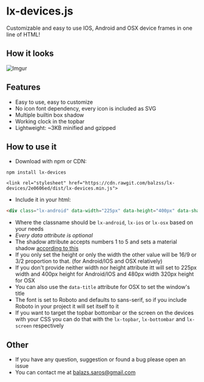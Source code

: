 # lx-devices.js
Customizable and easy to use IOS, Android and OSX device frames in one line of HTML!

## How it looks
![Imgur](http://i.imgur.com/seSABLA.png)

## Features
- Easy to use, easy to customize
- No icon font dependency, every icon is included as SVG
- Multiple builtin box shadow
- Working clock in the topbar
- Lightweight: ~3KB minified and gzipped

## How to use it
- Download with npm or CDN:
```
npm install lx-devices
```
```
<link rel="stylesheet" href="https://cdn.rawgit.com/balzss/lx-devices/2e0606ed/dist/lx-devices.min.js">
```

- Include it in your html:
``` html
<div class="lx-android" data-width="225px" data-height="400px" data-shadow="3"></div>
```
- Where the classname should be `lx-android`, `lx-ios` or `lx-osx` based on your needs
- *Every data attribute is optional*
- The shadow attribute accepts numbers 1 to 5 and sets a material shadow [according to this](https://codepen.io/sdthornton/pen/wBZdXq)
- If you only set the height or only the width the other value will be 16/9 or 3/2 proportion to that. (for Android/IOS
  and OSX relatively)
- If you don't provide neither width nor height attribute itt will set to 225px width and 400px height for Android/IOS
  and 480px width 320px height for OSX
- You can also use the `data-title` attribute for OSX to set the window's title
- The font is set to Roboto and defaults to sans-serif, so if you include Roboto in your project it will set itself to it
- If you want to target the topbar bottombar or the screen on the devices with your CSS you can do that with the
  `lx-topbar`, `lx-bottombar` and `lx-screen` respectively

## Other
- If you have any question, suggestion or found a bug please open an issue
- You can contact me at [balazs.saros@gmail.com](mailto:balazs.saros@gmail.com)
